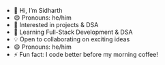 - 👋 Hi, I’m Sidharth  
- 😄 Pronouns: he/him  
- 👀 Interested in projects & DSA  
- 🌱 Learning Full-Stack Development & DSA  
- 💡 Open to collaborating on exciting ideas 
- 😄 Pronouns: he/him
- ⚡ Fun fact: I code better before my morning coffee!

<!---
Sidharth-12/Sidharth-12 is a ✨ special ✨ repository because its `README.md` (this file) appears on your GitHub profile.
You can click the Preview link to take a look at your changes.
--->
